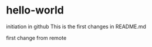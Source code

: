 # hello-world
initiation in github
This is the first changes in README.md

first change from remote

